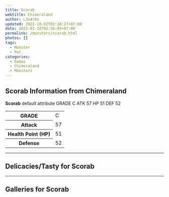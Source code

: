 ```yaml
---
title: Scorab
webtitle: Chimeraland
author: L3n4r0x
updated: 2022-10-02T02:18:27+07:00
date: 2022-01-10T02:56:03+07:00
permalink: /monsters/scorab.html
photos: []
tags:
  - Monster
  - Pet
categories:
  - Games
  - Chimeraland
  - Monsters
---
```


<section id="bootstrap-wrapper"><link rel="stylesheet" href="https://cdn.statically.io/gh/dimaslanjaka/Web-Manajemen/40ac3225/css/bootstrap-4.5-wrapper.css"/><h1>Scorab Information from Chimeraland</h1><p><b>Scorab</b> default attribute GRADE C ATK 57 HP 51 DEF 52<table><tr><th>GRADE</th><td>C</td></tr><tr><th>Attack</th><td>57</td></tr><tr><th>Health Point (HP)</th><td>51</td></tr><tr><th>Defense</th><td>52</td></tr></table></p><hr/><h2>Delicacies/Tasty for Scorab</h2><hr/><div id="gallery"><h2>Galleries for Scorab</h2><div class="row"></div></div></section>